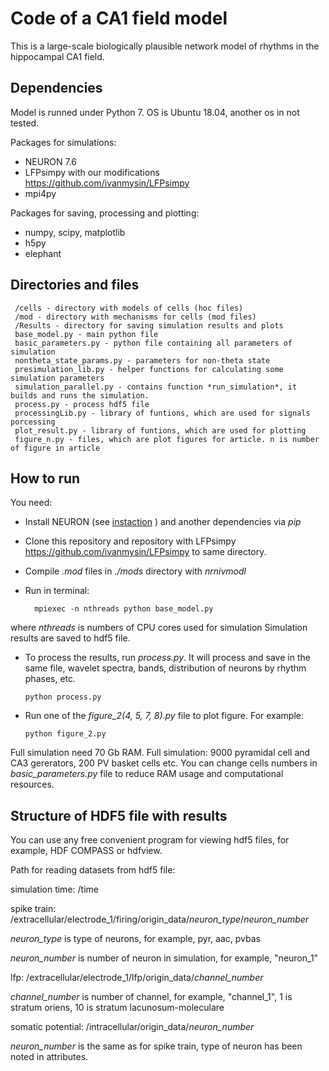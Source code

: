 Code of a CA1 field model
=========================

This is a large-scale biologically plausible network model of rhythms in the hippocampal CA1 field.

Dependencies
-----------------------------------
Model is runned under Python 7. OS is Ubuntu 18.04, another os in not tested.

Packages for simulations:
* NEURON 7.6
* LFPsimpy with our modifications <https://github.com/ivanmysin/LFPsimpy>
* mpi4py

Packages for saving, processing and plotting:
* numpy, scipy, matplotlib
* h5py
* elephant


Directories and files
-----------------------------------
     /cells - directory with models of cells (hoc files)
     /mod - directory with mechanisms for cells (mod files)
     /Results - directory for saving simulation results and plots
     base_model.py - main python file
     basic_parameters.py - python file containing all parameters of simulation
     nontheta_state_params.py - parameters for non-theta state
     presimulation_lib.py - helper functions for calculating some simulation parameters
     simulation_parallel.py - contains function *run_simulation*, it builds and runs the simulation.
     process.py - process hdf5 file
     processingLib.py - library of funtions, which are used for signals porcessing
     plot_result.py - library of funtions, which are used for plotting
     figure_n.py - files, which are plot figures for article. n is number of figure in article
     

How to run
-----------------------------------
You need:
* Install NEURON (see [instaction](https://www.neuron.yale.edu/neuron/download/compile_linux) )
  and another dependencies via *pip*
* Clone this repository and repository with LFPsimpy <https://github.com/ivanmysin/LFPsimpy> to same directory.
* Compile *.mod* files in *./mods* directory with *nrnivmodl* 
* Run in terminal:
  
        mpiexec -n nthreads python base_model.py
  
where *nthreads* is numbers of CPU cores used for simulation
Simulation results are saved to hdf5 file.
* To process the results, run *process.py*.  It will process and save
in the same file, wavelet spectra, bands, distribution of neurons by rhythm phases, etc.
  
      python process.py

* Run one of the *figure_2(4, 5, 7, 8).py* file to plot figure. For example:

      python figure_2.py

Full simulation need 70 Gb RAM.
Full simulation: 9000 pyramidal cell and CA3 gererators, 200 PV basket cells etc.
You can change cells numbers in *basic_parameters.py* file to reduce RAM usage and computational resources. 

Structure of HDF5 file with results
-----------------------------------
You can use any free convenient program for viewing hdf5 files,
for example, HDF COMPASS or hdfview.

Path for reading datasets from hdf5 file:

simulation time: /time

spike train: /extracellular/electrode_1/firing/origin_data/*neuron_type*/*neuron_number*

*neuron_type* is type of neurons, for example, pyr, aac, pvbas

*neuron_number* is number of neuron in simulation, for example, "neuron_1"

lfp: /extracellular/electrode_1/lfp/origin_data/*channel_number*

*channel_number* is number of channel, for example, "channel_1", 1 is stratum oriens, 10 is stratum lacunosum-moleculare

somatic potential: /intracellular/origin_data/*neuron_number*

*neuron_number* is the same as for spike train, type of neuron has been noted in attributes.
